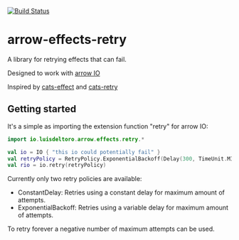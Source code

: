 [![Build Status](https://travis-ci.org/luisdeltoro/arrow-effects-retry.svg?branch=master)](https://travis-ci.org/luisdeltoro/arrow-effects-retry)

# arrow-effects-retry

A library for retrying effects that can fail.

Designed to work with [arrow IO](https://arrow-kt.io/docs/effects/io/) 

Inspired by [cats-effect](https://github.com/typelevel/cats-effect) 
and [cats-retry](https://github.com/cb372/cats-retry)

Getting started
---------------

It's a simple as importing the extension function "retry" for arrow IO:

```kotlin
import io.luisdeltoro.arrow.effects.retry.*

val io = IO { "this io could potentially fail" }
val retryPolicy = RetryPolicy.ExponentialBackoff(Delay(300, TimeUnit.MILLISECONDS), 3)
val rio = io.retry(retryPolicy)
```

Currently only two retry policies are available:
* ConstantDelay: Retries using a constant delay for maximum amount of attempts.
* ExponentialBackoff: Retries using a variable delay for maximum amount of attempts.

To retry forever a negative number of maximum attempts can be used.
